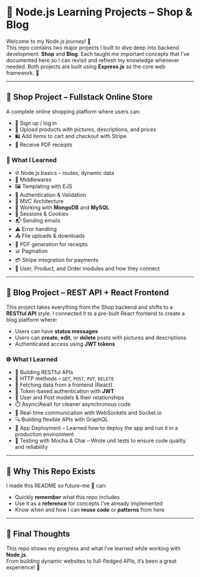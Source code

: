 # 🚀 Node.js Learning Projects – Shop & Blog

Welcome to my Node.js journey! 🌱  
This repo contains two major projects I built to dive deep into backend development: **Shop** and **Blog**. Each taught me important concepts that I’ve documented here so I can revisit and refresh my knowledge whenever needed.
Both projects are built using **Express.js** as the core web framework. 🚂

---

## 🛒 Shop Project – Fullstack Online Store

A complete online shopping platform where users can:

- 👤 Sign up / log in
- 📸 Upload products with pictures, descriptions, and prices
- 🛍️ Add items to cart and checkout with Stripe
- 🧾 Receive PDF receipts

### 🔧 What I Learned

- 🌐 Node.js basics – routes, dynamic data
- 🧩 Middlewares
- 🖼️ Templating with EJS
- 🔐 Authentication & Validation
- 🧠 MVC Architecture
- 💾 Working with **MongoDB** and **MySQL**
- 🍪 Sessions & Cookies
- 📬 Sending emails
- ⚠️ Error handling
- 📤 File uploads & downloads
- 📄 PDF generation for receipts
- 📊 Pagination
- 💳 Stripe integration for payments
- 🧩 User, Product, and Order modules and how they connect

---

## 📝 Blog Project – REST API + React Frontend

This project takes everything from the Shop backend and shifts to a **RESTful API** style. I connected it to a pre-built React frontend to create a blog platform where:

- Users can have **status messages**
- Users can **create**, **edit**, or **delete** posts with pictures and descriptions
- Authenticated access using **JWT tokens**

### 🌐 What I Learned

- 🧠 Building RESTful APIs
- 🔁 HTTP methods – `GET`, `POST`, `PUT`, `DELETE`
- 📡 Fetching data from a frontend (React)
- 🛂 Token-based authentication with **JWT**
- 👤 User and Post models & their relationships
- ⏱️ Async/Await for cleaner asynchronous code
- 🔌 Real-time communication with WebSockets and Socket.io
- 🔍 Building flexible APIs with GraphQL
- 🚀 App Deployment – Learned how to deploy the app and run it in a production environment
- 🧪 Testing with Mocha & Chai – Wrote unit tests to ensure code quality and reliability

---

## 🧠 Why This Repo Exists

I made this README so future-me 👋 can:

- Quickly **remember** what this repo includes
- Use it as a **reference** for concepts I’ve already implemented
- Know when and how I can **reuse code** or **patterns** from here

---

## 🙌 Final Thoughts

This repo shows my progress and what I’ve learned while working with **Node.js**.  
From building dynamic websites to full-fledged APIs, it’s been a great experience! 🎉
